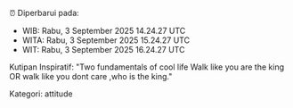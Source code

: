 ⏰ Diperbarui pada:
- WIB: Rabu, 3 September 2025 14.24.27 UTC
- WITA: Rabu, 3 September 2025 15.24.27 UTC
- WIT: Rabu, 3 September 2025 16.24.27 UTC

Kutipan Inspiratif:
"Two fundamentals of cool life  Walk like you are the king OR walk like you dont care ,who is the king."


Kategori: attitude

